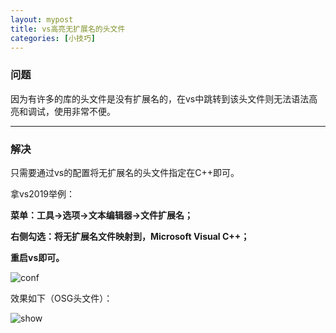 ```yaml
---
layout: mypost
title: vs高亮无扩展名的头文件
categories: [小技巧]
---
```


### 问题

因为有许多的库的头文件是没有扩展名的，在vs中跳转到该头文件则无法语法高亮和调试，使用非常不便。

---

### 解决

只需要通过vs的配置将无扩展名的头文件指定在C++即可。

拿vs2019举例：

**菜单：工具->选项->文本编辑器->文件扩展名；**

**右侧勾选：将无扩展名文件映射到，Microsoft Visual C++；**

**重启vs即可。**

![conf](conf.png)

效果如下（OSG头文件）：

![show](show.png)
